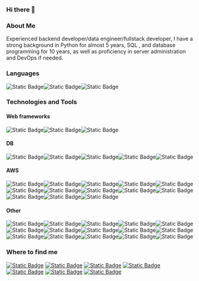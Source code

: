 ### Hi there 👋

### About Me

Experienced backend developer/data engineer/fullstack developer, I have a strong background in Python for almost 5 years, SQL , and database programming for 10 years, as well as proficiency in server administration and DevOps if needed. 

### Languages
<img alt="Static Badge" src="https://img.shields.io/badge/-Python-000?style=flat&logo=python&logoColor=black&color=white"><img alt="Static Badge" src="https://img.shields.io/badge/-JavaScript-000?style=flat&logo=JavaScript&logoColor=black&color=white"><img alt="Static Badge" src="https://img.shields.io/badge/-SQL-000?style=flat&logo=postgresql&logoColor=black&color=white">



### Technologies and Tools 

<h4>Web frameworks</h4>
<img alt="Static Badge" src="https://img.shields.io/badge/-fastapi-000?style=flat&logo=fastapi&logoColor=black&color=white"><img alt="Static Badge" src="https://img.shields.io/badge/-django-000?style=flat&logo=django&logoColor=black&color=white"><img alt="Static Badge" src="https://img.shields.io/badge/-flask-000?style=flat&logo=flask&logoColor=black&color=white">

<h4>DB</h4>
<img alt="Static Badge" src="https://img.shields.io/badge/-postgresql DBA-000?style=flat&logo=postgresql&logoColor=black&color=white"><img alt="Static Badge" src="https://img.shields.io/badge/-SQLServer DBA-000?style=flat&logo=microsoftsqlserver&logoColor=black&color=white"><img alt="Static Badge" src="https://img.shields.io/badge/-DynamoDB-000?style=flat&logo=amazondynamodb&logoColor=black&color=white"><img alt="Static Badge" src="https://img.shields.io/badge/-Oracle-000?style=flat&logo=oracle&logoColor=black&color=white"><img alt="Static Badge" src="https://img.shields.io/badge/-Sybase-000?style=flat&logo=oracle&logoColor=black&color=white">


<h4>AWS</h4>
<img alt="Static Badge" src="https://img.shields.io/badge/-DynamoDB-000?style=flat&logo=amazonaws&logoColor=black&color=white"><img alt="Static Badge" src="https://img.shields.io/badge/-Cognito-000?style=flat&logo=amazonaws&logoColor=black&color=white"><img alt="Static Badge" src="https://img.shields.io/badge/-Lambda-000?style=flat&logo=amazonaws&logoColor=black&color=white"><img alt="Static Badge" src="https://img.shields.io/badge/-SNS-000?style=flat&logo=amazonaws&logoColor=black&color=white"><img alt="Static Badge" src="https://img.shields.io/badge/-SQS-000?style=flat&logo=amazonaws&logoColor=black&color=white"><img alt="Static Badge" src="https://img.shields.io/badge/-SES-000?style=flat&logo=amazonaws&logoColor=black&color=white"><img alt="Static Badge" src="https://img.shields.io/badge/-Amplify-000?style=flat&logo=amazonaws&logoColor=black&color=white"><img alt="Static Badge" src="https://img.shields.io/badge/-CloudWatch-000?style=flat&logo=amazonaws&logoColor=black&color=white"><img alt="Static Badge" src="https://img.shields.io/badge/-S3-000?style=flat&logo=amazonaws&logoColor=black&color=white"><img alt="Static Badge" src="https://img.shields.io/badge/-RDS-000?style=flat&logo=amazonaws&logoColor=black&color=white"><img alt="Static Badge" src="https://img.shields.io/badge/-Fargate-000?style=flat&logo=amazonaws&logoColor=black&color=white"><img alt="Static Badge" src="https://img.shields.io/badge/-Glue-000?style=flat&logo=amazonaws&logoColor=black&color=white"><img alt="Static Badge" src="https://img.shields.io/badge/-Athena-000?style=flat&logo=amazonaws&logoColor=black&color=white">


<h4>Other</h4>
<img alt="Static Badge" src="https://img.shields.io/badge/-React-000?style=flat&logo=React&logoColor=black&color=white"><img alt="Static Badge" src="https://img.shields.io/badge/-docker-000?style=flat&logo=docker&logoColor=black&color=white"><img alt="Static Badge" src="https://img.shields.io/badge/-terraform-000?style=flat&logo=terraform&logoColor=black&color=white"><img alt="Static Badge" src="https://img.shields.io/badge/-serverless-000?style=flat&logo=serverless&logoColor=black&color=white"><img alt="Static Badge" src="https://img.shields.io/badge/-LangChain-000?style=flat&logo=openai&logoColor=black&color=white"><img alt="Static Badge" src="https://img.shields.io/badge/-rabbitmq-000?style=flat&logo=rabbitmq&logoColor=black&color=white"><img alt="Static Badge" src="https://img.shields.io/badge/-airflow-000?style=flat&logo=apacheairflow&logoColor=black&color=white"><img alt="Static Badge" src="https://img.shields.io/badge/-localstack-000?style=flat&logo=terraform&logoColor=black&color=white"><img alt="Static Badge" src="https://img.shields.io/badge/-newrelic-000?style=flat&logo=newrelic&logoColor=black&color=white"><img alt="Static Badge" src="https://img.shields.io/badge/-CI/CD-000?style=flat&logo=gitlab&logoColor=black&color=white"><img alt="Static Badge" src="https://img.shields.io/badge/-TDD-000?style=flat&logo=pytest&logoColor=black&color=white"><img alt="Static Badge" src="https://img.shields.io/badge/-ETL-000?style=flat&logo=apacheairflow&logoColor=black&color=white"><img alt="Static Badge" src="https://img.shields.io/badge/-grafana-000?style=flat&logo=grafana&logoColor=black&color=white"><img alt="Static Badge" src="https://img.shields.io/badge/-linux-000?style=flat&logo=linuxserver&logoColor=black&color=white"><img alt="Static Badge" src="https://img.shields.io/badge/-swagger-000?style=flat&logo=swagger&logoColor=black&color=white">   

### Where to find me
<a href="mailto:oleksandr.besan@gmail.com"><img alt="Static Badge" src="https://img.shields.io/badge/-gmail-000?style=flat&logo=gmail&logoColor=black&color=white"></a>
<a href="https://join.skype.com/invite/GwdiwYUzqBc3"><img alt="Static Badge" src="https://img.shields.io/badge/-skype-000?style=flat&logo=skype&logoColor=black&color=white"></a>
<a href="https://wa.me/+380931311800"><img alt="Static Badge" src="https://img.shields.io/badge/-whatsapp-000?style=flat&logo=whatsapp&logoColor=black&color=white"></a>
<a href="https://signal.me/#p/+380931311800"><img alt="Static Badge" src="https://img.shields.io/badge/-signal-000?style=flat&logo=signal&logoColor=black&color=white"></a>
<a href="http://www.linkedin.com/in/oleksandrbesan"><img alt="Static Badge" src="https://img.shields.io/badge/-linkedin-000?style=flat&logo=linkedin&logoColor=black&color=white"></a>
<a href="https://twitter.com/OleksandrBesan"><img alt="Static Badge" src="https://img.shields.io/badge/-twitter-000?style=flat&logo=twitter&logoColor=black&color=white"></a>
<a href="https://github.com/OleksandrBesan"><img alt="Static Badge" src="https://img.shields.io/badge/-github-000?style=flat&logo=github&logoColor=black&color=white"></a>